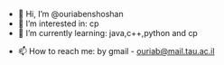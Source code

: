 - 👋 Hi, I’m @ouriabenshoshan
- 👀 I’m interested in: cp
- 🌱 I’m currently learning: java,c++,python and cp
<!---
- 💞️ I’m looking to collaborate on ...
--->
- 📫 How to reach me: by gmail - ouriab@mail.tau.ac.il

<!---
ouriabenshoshan/ouriabenshoshan is a ✨ special ✨ repository because its `README.md` (this file) appears on your GitHub profile.
You can click the Preview link to take a look at your changes.
--->
